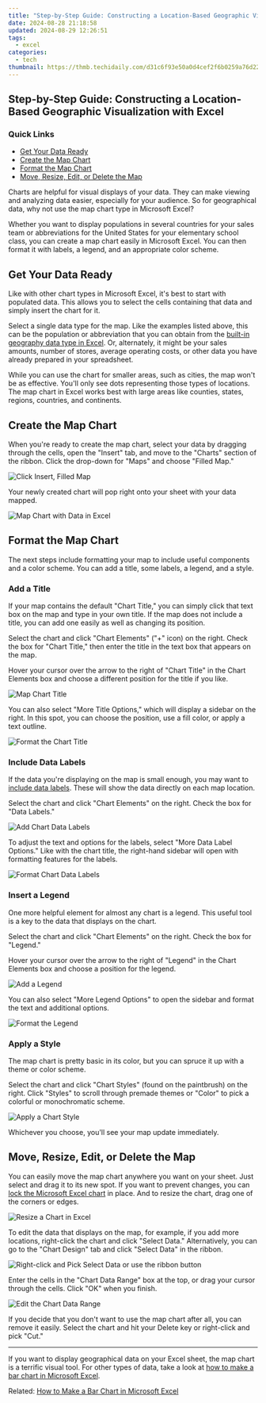 ```yaml
---
title: "Step-by-Step Guide: Constructing a Location-Based Geographic Visualization with Excel"
date: 2024-08-28 21:18:58
updated: 2024-08-29 12:26:51
tags:
  - excel
categories:
  - tech
thumbnail: https://thmb.techidaily.com/d31c6f93e50a0d4cef2f6b0259a76d22bb0769d4863c158949ea074f5d08572b.jpg
---
```


## Step-by-Step Guide: Constructing a Location-Based Geographic Visualization with Excel

### Quick Links

* [Get Your Data Ready](https://vp-tips.techidaily.com/in-2024-streamlining-color-correction-leveraging-look-up-tables-from-cg-central/)
* [Create the Map Chart](https://screen-activity-recording.techidaily.com/new-in-2024-audio-archiving-pc-noises-and-dialogue-storage/)
* [Format the Map Chart](https://fox-boxes.techidaily.com/enhancing-auditory-appreciation-via-iphones-playback/)
* [Move, Resize, Edit, or Delete the Map](https://youtube-lab.techidaily.com/approved-hashtag-hacks-for-amplifying-gamer-content/)

 Charts are helpful for visual displays of your data. They can make viewing and analyzing data easier, especially for your audience. So for geographical data, why not use the map chart type in Microsoft Excel?

 Whether you want to display populations in several countries for your sales team or abbreviations for the United States for your elementary school class, you can create a map chart easily in Microsoft Excel. You can then format it with labels, a legend, and an appropriate color scheme.

##  Get Your Data Ready

 Like with other chart types in Microsoft Excel, it's best to start with populated data. This allows you to select the cells containing that data and simply insert the chart for it.

 Select a single data type for the map. Like the examples listed above, this can be the population or abbreviation that you can obtain from the [built-in geography data type in Excel](https://win-forum.techidaily.com/master-the-process-resetting-dns-settings-for-windows-1011-users/). Or, alternately, it might be your sales amounts, number of stores, average operating costs, or other data you have already prepared in your spreadsheet.

 While you can use the chart for smaller areas, such as cities, the map won't be as effective. You'll only see dots representing those types of locations. The map chart in Excel works best with large areas like counties, states, regions, countries, and continents.

##  Create the Map Chart

 When you're ready to create the map chart, select your data by dragging through the cells, open the "Insert" tab, and move to the "Charts" section of the ribbon. Click the drop-down for "Maps" and choose "Filled Map."

![Click Insert, Filled Map](https://static1.howtogeekimages.com/wordpress/wp-content/uploads/2021/02/InsertChartFilledMap-Excel.png) 

 Your newly created chart will pop right onto your sheet with your data mapped.

![Map Chart with Data in Excel](https://static1.howtogeekimages.com/wordpress/wp-content/uploads/2021/02/MapChartWithData-Excel.png) 

##  Format the Map Chart

 The next steps include formatting your map to include useful components and a color scheme. You can add a title, some labels, a legend, and a style.

###  Add a Title

 If your map contains the default "Chart Title," you can simply click that text box on the map and type in your own title. If the map does not include a title, you can add one easily as well as changing its position.

 Select the chart and click "Chart Elements" ("+" icon) on the right. Check the box for "Chart Title," then enter the title in the text box that appears on the map.

 Hover your cursor over the arrow to the right of "Chart Title" in the Chart Elements box and choose a different position for the title if you like.

![Map Chart Title](https://static1.howtogeekimages.com/wordpress/wp-content/uploads/2021/02/MapCheckChartTitle-Excel.png) 

 You can also select "More Title Options," which will display a sidebar on the right. In this spot, you can choose the position, use a fill color, or apply a text outline.

![Format the Chart Title](https://static1.howtogeekimages.com/wordpress/wp-content/uploads/2021/02/MapChartTitleOptions-Excel.png) 

###  Include Data Labels

 If the data you're displaying on the map is small enough, you may want to [include data labels](https://tech-recovery.techidaily.com/top-gaming-console-picks-for-the-year-2024/). These will show the data directly on each map location.

 Select the chart and click "Chart Elements" on the right. Check the box for "Data Labels."

![Add Chart Data Labels](https://static1.howtogeekimages.com/wordpress/wp-content/uploads/2021/02/MapChartDataLabels-Excel.png) 

 To adjust the text and options for the labels, select "More Data Label Options." Like with the chart title, the right-hand sidebar will open with formatting features for the labels.

![Format Chart Data Labels](https://static1.howtogeekimages.com/wordpress/wp-content/uploads/2021/02/MapChartDataLabelsMore-Excel.png) 

###  Insert a Legend

 One more helpful element for almost any chart is a legend. This useful tool is a key to the data that displays on the chart.

 Select the chart and click "Chart Elements" on the right. Check the box for "Legend."

 Hover your cursor over the arrow to the right of "Legend" in the Chart Elements box and choose a position for the legend.

![Add a Legend](https://static1.howtogeekimages.com/wordpress/wp-content/uploads/2021/02/MapChartLegend-Excel.png) 

 You can also select "More Legend Options" to open the sidebar and format the text and additional options.

![Format the Legend](https://static1.howtogeekimages.com/wordpress/wp-content/uploads/2021/02/MapChartLegendOptions-Excel.png) 

###  Apply a Style

 The map chart is pretty basic in its color, but you can spruce it up with a theme or color scheme.

 Select the chart and click "Chart Styles" (found on the paintbrush) on the right. Click "Styles" to scroll through premade themes or "Color" to pick a colorful or monochromatic scheme.

![Apply a Chart Style](https://static1.howtogeekimages.com/wordpress/wp-content/uploads/2021/02/MapChartStyle-Excel.png) 

 Whichever you choose, you'll see your map update immediately.

##  Move, Resize, Edit, or Delete the Map

 You can easily move the map chart anywhere you want on your sheet. Just select and drag it to its new spot. If you want to prevent changes, you can [lock the Microsoft Excel chart](https://easy-unlock-android.techidaily.com/delete-gmail-account-withwithout-password-on-oppo-find-x6-pro-by-drfone-android/) in place. And to resize the chart, drag one of the corners or edges.

![Resize a Chart in Excel](https://static1.howtogeekimages.com/wordpress/wp-content/uploads/2021/02/MapChartResize-Excel.png) 

 To edit the data that displays on the map, for example, if you add more locations, right-click the chart and click "Select Data." Alternatively, you can go to the "Chart Design" tab and click "Select Data" in the ribbon.

![Right-click and Pick Select Data or use the ribbon button](https://static1.howtogeekimages.com/wordpress/wp-content/uploads/2021/02/MapChartSelectData-Excel.png) 

 Enter the cells in the "Chart Data Range" box at the top, or drag your cursor through the cells. Click "OK" when you finish.

![Edit the Chart Data Range](https://static1.howtogeekimages.com/wordpress/wp-content/uploads/2021/02/MapChartSelectDataRange-Excel.png) 

 If you decide that you don't want to use the map chart after all, you can remove it easily. Select the chart and hit your Delete key or right-click and pick "Cut."

---

 If you want to display geographical data on your Excel sheet, the map chart is a terrific visual tool. For other types of data, take a look at [how to make a bar chart in Microsoft Excel](https://extra-support.techidaily.com/updated-premium-psd-aesthetic-optimization/).

Related: [How to Make a Bar Chart in Microsoft Excel](https://extra-support.techidaily.com/updated-premium-psd-aesthetic-optimization/)

<ins class="adsbygoogle"
     style="display:block"
     data-ad-format="autorelaxed"
     data-ad-client="ca-pub-7571918770474297"
     data-ad-slot="1223367746"></ins>



<ins class="adsbygoogle"
     style="display:block"
     data-ad-client="ca-pub-7571918770474297"
     data-ad-slot="8358498916"
     data-ad-format="auto"
     data-full-width-responsive="true"></ins>
